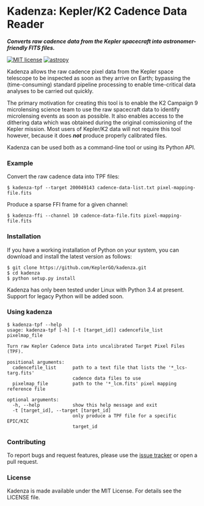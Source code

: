 # Kadenza: Kepler/K2 Cadence Data Reader 
***Converts raw cadence data from the Kepler spacecraft into astronomer-friendly FITS files.***

[![MIT license](http://img.shields.io/badge/license-MIT-blue.svg)](https://github.com/barentsen/k2flix/blob/master/LICENSE) [![astropy](http://img.shields.io/badge/powered%20by-AstroPy-orange.svg?style=flat)](http://www.astropy.org/)

Kadenza allows the raw cadence pixel data from the Kepler space telescope
to be inspected as soon as they arrive on Earth;
bypassing the (time-consuming) standard pipeline processing
to enable time-critical data analyses to be carried out quickly.

The primary motivation for creating this tool is to
enable the K2 Campaign 9 microlensing science team to use the raw
spacecraft data to identify microlensing events as soon as possible.
It also enables access to the dithering data which was obtained during
the original comissioning of the Kepler mission.
Most users of Kepler/K2 data will not require this tool however,
because it does ***not*** produce properly calibrated files.

Kadenza can be used both as a command-line tool or using its Python API.

### Example
Convert the raw cadence data into TPF files:
```
$ kadenza-tpf --target 200049143 cadence-data-list.txt pixel-mapping-file.fits
```

Produce a sparse FFI frame for a given channel:
```
$ kadenza-ffi --channel 10 cadence-data-file.fits pixel-mapping-file.fits
``` 

### Installation
If you have a working installation of Python on your system,
you can download and install the latest version as follows:
```
$ git clone https://github.com/KeplerGO/kadenza.git
$ cd kadenza
$ python setup.py install
```
Kadenza has only been tested under Linux with Python 3.4 at present.
Support for legacy Python will be added soon.

### Using kadenza
```
$ kadenza-tpf --help
usage: kadenza-tpf [-h] [-t [target_id]] cadencefile_list pixelmap_file

Turn raw Kepler Cadence Data into uncalibrated Target Pixel Files (TPF).

positional arguments:
  cadencefile_list      path to a text file that lists the '*_lcs-targ.fits'
                        cadence data files to use
  pixelmap_file         path to the '*_lcm.fits' pixel mapping reference file

optional arguments:
  -h, --help            show this help message and exit
  -t [target_id], --target [target_id]
                        only produce a TPF file for a specific EPIC/KIC
                        target_id
```

### Contributing
To report bugs and request features, please use the [issue tracker](https://github.com/KeplerGO/kadenza/issues) or open a pull request.

### License
Kadenza is made available under the MIT License.
For details see the LICENSE file.
